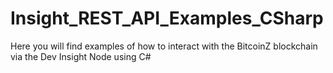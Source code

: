 # Insight_REST_API_Examples_CSharp
Here you will find examples of how to interact with the BitcoinZ blockchain via the Dev Insight Node using C#
